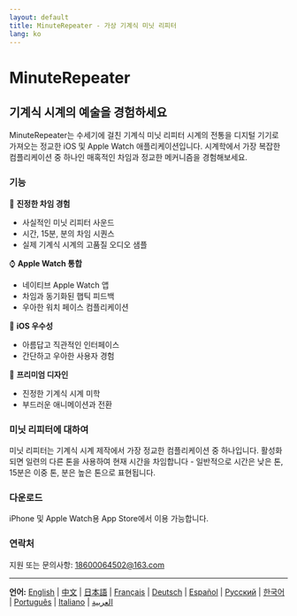```yaml
---
layout: default
title: MinuteRepeater - 가상 기계식 미닛 리피터
lang: ko
---
```


# MinuteRepeater
## 기계식 시계의 예술을 경험하세요

MinuteRepeater는 수세기에 걸친 기계식 미닛 리피터 시계의 전통을 디지털 기기로 가져오는 정교한 iOS 및 Apple Watch 애플리케이션입니다. 시계학에서 가장 복잡한 컴플리케이션 중 하나인 매혹적인 차임과 정교한 메커니즘을 경험해보세요.

### 기능

🎵 **진정한 차임 경험**
- 사실적인 미닛 리피터 사운드
- 시간, 15분, 분의 차임 시퀀스
- 실제 기계식 시계의 고품질 오디오 샘플

⌚ **Apple Watch 통합**
- 네이티브 Apple Watch 앱
- 차임과 동기화된 햅틱 피드백
- 우아한 워치 페이스 컴플리케이션

📱 **iOS 우수성**
- 아름답고 직관적인 인터페이스
- 간단하고 우아한 사용자 경험

🎨 **프리미엄 디자인**
- 진정한 기계식 시계 미학
- 부드러운 애니메이션과 전환

### 미닛 리피터에 대하여

미닛 리피터는 기계식 시계 제작에서 가장 정교한 컴플리케이션 중 하나입니다. 활성화되면 일련의 다른 톤을 사용하여 현재 시간을 차임합니다 - 일반적으로 시간은 낮은 톤, 15분은 이중 톤, 분은 높은 톤으로 표현됩니다.

### 다운로드

iPhone 및 Apple Watch용 App Store에서 이용 가능합니다.

### 연락처

지원 또는 문의사항: [18600064502@163.com](mailto:18600064502@163.com)

---

**언어:** [English](./index.html) | [中文](./zh.html) | [日本語](./ja.html) | [Français](./fr.html) | [Deutsch](./de.html) | [Español](./es.html) | [Русский](./ru.html) | [한국어](./ko.html) | [Português](./pt.html) | [Italiano](./it.html) | [العربية](./ar.html)